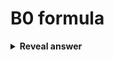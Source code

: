 # B0 formula
<details>
<summary><b>Reveal answer</b></summary>
<img src="../../../../../media/paste-5e183f89c7a6dd5447c6ee29ee898a5ce709e2a4.jpg">
</details>
